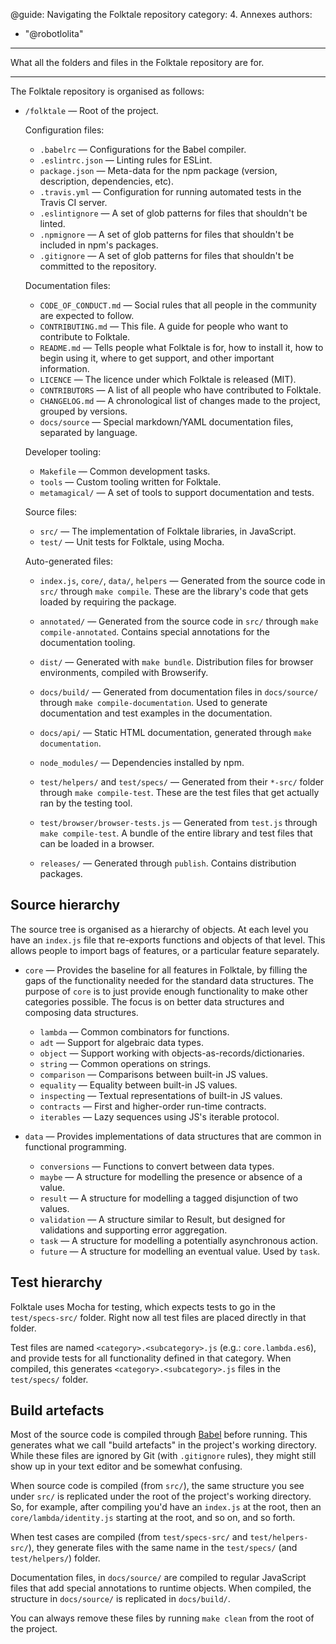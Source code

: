 @guide: Navigating the Folktale repository
category: 4. Annexes
authors:
  - "@robotlolita"
---

What all the folders and files in the Folktale repository are for.

* * *

The Folktale repository is organised as follows:

  - `/folktale` — Root of the project.

    Configuration files:

      - `.babelrc`
         — Configurations for the Babel compiler.
      - `.eslintrc.json`
         — Linting rules for ESLint.
      - `package.json`
        — Meta-data for the npm package (version, description, dependencies, etc).
      - `.travis.yml`
        — Configuration for running automated tests in the Travis CI server.
      - `.eslintignore`
        — A set of glob patterns for files that shouldn't be linted.
      - `.npmignore`
        — A set of glob patterns for files that shouldn't be included in npm's packages.
      - `.gitignore`
        — A set of glob patterns for files that shouldn't be committed to the repository.


    Documentation files:

      - `CODE_OF_CONDUCT.md`
        — Social rules that all people in the community are expected to follow.
      - `CONTRIBUTING.md`
        — This file. A guide for people who want to contribute to Folktale.
      - `README.md`
        — Tells people what Folktale is for, how to install it, how to begin using it, where to get support, and other important information.
      - `LICENCE`
        — The licence under which Folktale is released (MIT).
      - `CONTRIBUTORS`
        — A list of all people who have contributed to Folktale.
      - `CHANGELOG.md`
        — A chronological list of changes made to the project, grouped by versions.
      - `docs/source`
        — Special markdown/YAML documentation files, separated by language.



    Developer tooling:

      - `Makefile`
        — Common development tasks.
      - `tools`
        — Custom tooling written for Folktale.
      - `metamagical/`
        — A set of tools to support documentation and tests.


    Source files:

      - `src/`
        — The implementation of Folktale libraries, in JavaScript.
      - `test/`
        — Unit tests for Folktale, using Mocha.


    Auto-generated files:

      - `index.js`, `core/`, `data/`, `helpers`
        — Generated from the source code in `src/` through `make compile`. These are the library's code that gets loaded by requiring the package.

      - `annotated/`
        — Generated from the source code in `src/` through `make compile-annotated`. Contains special annotations for the documentation tooling.

      - `dist/`
        — Generated with `make bundle`. Distribution files for browser environments, compiled with Browserify.

      - `docs/build/`
        — Generated from documentation files in `docs/source/` through `make compile-documentation`. Used to generate documentation and test examples in the documentation.

      - `docs/api/`
        — Static HTML documentation, generated through `make documentation`.

      - `node_modules/`
        — Dependencies installed by npm.

      - `test/helpers/` and `test/specs/`
        — Generated from their `*-src/` folder through `make compile-test`. These are the test files that get actually ran by the testing tool.

      - `test/browser/browser-tests.js`
        — Generated from `test.js` through `make compile-test`. A bundle of the entire library and test files that can be loaded in a browser.

      - `releases/`
        — Generated through `publish`. Contains distribution packages.


## Source hierarchy

The source tree is organised as a hierarchy of objects. At each level you have
an `index.js` file that re-exports functions and objects of that level. This
allows people to import bags of features, or a particular feature separately.

  - `core` — Provides the baseline for all features in Folktale, by filling the
    gaps of the functionality needed for the standard data structures. The
    purpose of `core` is to just provide enough functionality to make other
    categories possible. The focus is on better data structures and composing
    data structures.

      - `lambda` — Common combinators for functions.
      - `adt` — Support for algebraic data types.
      - `object` — Support working with objects-as-records/dictionaries.
      - `string` — Common operations on strings.
      - `comparison` — Comparisons between built-in JS values.
      - `equality` — Equality between built-in JS values.
      - `inspecting` — Textual representations of built-in JS values.
      - `contracts` — First and higher-order run-time contracts.
      - `iterables` — Lazy sequences using JS's iterable protocol.

  - `data` — Provides implementations of data structures that are common in
    functional programming.

      - `conversions` — Functions to convert between data types.
      - `maybe` — A structure for modelling the presence or absence of a value.
      - `result` — A structure for modelling a tagged disjunction of two values.
      - `validation` — A structure similar to Result, but designed for validations and supporting error aggregation.
      - `task` — A structure for modelling a potentially asynchronous action.
      - `future` — A structure for modelling an eventual value. Used by `task`.


## Test hierarchy

Folktale uses Mocha for testing, which expects tests to go in the `test/specs-src/`
folder. Right now all test files are placed directly in that folder.

Test files are named `<category>.<subcategory>.js` (e.g.: `core.lambda.es6`),
and provide tests for all functionality defined in that category. When compiled,
this generates `<category>.<subcategory>.js` files in the `test/specs/` folder.


## Build artefacts

Most of the source code is compiled through [Babel](https://babeljs.io/) before
running. This generates what we call "build artefacts" in the project's working
directory. While these files are ignored by Git (with `.gitignore` rules), they
might still show up in your text editor and be somewhat confusing.

When source code is compiled (from `src/`), the same structure you see under
`src/` is replicated under the root of the project's working directory. So, for
example, after compiling you'd have an `index.js` at the root, then an
`core/lambda/identity.js` starting at the root, and so on, and so forth.

When test cases are compiled (from `test/specs-src/` and `test/helpers-src/`), they
generate files with the same name in the `test/specs/` (and `test/helpers/`) folder.

Documentation files, in `docs/source/` are compiled to regular JavaScript files
that add special annotations to runtime objects. When compiled, the structure in
`docs/source/` is replicated in `docs/build/`.

You can always remove these files by running `make clean` from the root of the
project.
